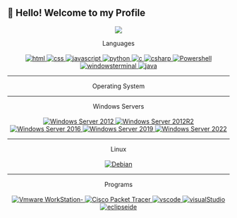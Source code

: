 ## 👋 Hello! Welcome to my Profile



<div align="center">
<img src="https://capsule-render.vercel.app/api?type=waving&color=auto&height=200&section=header&text=ServerMana's%20Github!&&fontSize=70" />
</div>


<p align="center">
  Languages
  </br>
  </br>
  <a href="https://devdocs.io/html/">
    <img src="https://img.shields.io/badge/HTML-239120?style=for-the-badge&logo=html5&logoColor=white" alt="html"/>
  </a>
  <a href="https://devdocs.io/css/">
    <img src="https://img.shields.io/badge/CSS-239120?&style=for-the-badge&logo=css3&logoColor=white" alt="css"/>
  </a>
  <a href="https://www.javascript.com/">
    <img src="https://img.shields.io/badge/Javascript-F7DF1E?style=for-the-badge&logo=Javascript&logoColor=black" alt="javascript"/>
  </a>
  <a href="http://python.org/">
    <img src="https://img.shields.io/badge/Python-3776AB?style=for-the-badge&logo=python&logoColor=white" alt="python"/>
  </a>
  <a href="https://learn.microsoft.com/ko-kr/cpp/c-language/?view=msvc-170/">
    <img src="https://img.shields.io/badge/C-A8B9CC?style=for-the-badge&logo=c&logoColor=white" alt="c"/>
  </a>
  <a href="https://docs.microsoft.com/ko-kr/dotnet/csharp/">
    <img src="https://img.shields.io/badge/C%23-239120?style=for-the-badge&logo=c-sharp&logoColor=white" alt="csharp"/>
  </a>
    <a href="">
    <img src="https://img.shields.io/badge/powershell-5391FE?style=for-the-badge&logo=powershell&logoColor=white" alt="Powershell"/>
  </a>
      <a href="https://learn.microsoft.com/ko-kr/windows-server/administration/windows-commands/cmd">
    <img src="https://img.shields.io/badge/windowsterminal-4D4D4D?style=for-the-badge&logo=windowsterminal&logoColor=white" alt="windowsterminal"/>
  </a>
  <a href="https://www.java.com/">
    <img src="https://img.shields.io/badge/Java-007396?style=for-the-badge&logoColor=white" alt="java"/>
  </a>
</p>


---
<p align="center">
Operating System
  
---
<p align="center">
Windows Servers
  </br>
  </br>
    <a href="https://www.microsoft.com/windows-server">
    <img src="https://img.shields.io/badge/Windows Server 2012-0078D6?style=for-the-badge&logo=windows 10&logoColor=white" alt="Windows Server 2012"/>
  </a>
    <a href="https://www.microsoft.com/windows-server">
    <img src="https://img.shields.io/badge/Windows Server 2012R2-0078D6?style=for-the-badge&logo=windows 10&logoColor=white" alt="Windows Server 2012R2"/>
  </a>  
    <a href="https://www.microsoft.com/windows-server">
    <img src="https://img.shields.io/badge/Windows Server 2016-0078D6?style=for-the-badge&logo=windows 10&logoColor=white" alt="Windows Server 2016"/>
  </a>  
    <a href="https://www.microsoft.com/windows-server">
    <img src="https://img.shields.io/badge/Windows Server 2019-0078D6?style=for-the-badge&logo=windows 10&logoColor=white" alt="Windows Server 2019"/>
  </a>  
    <a href="https://www.microsoft.com/windows-server">
    <img src="https://img.shields.io/badge/Windows Server 2022-0078D6?style=for-the-badge&logo=windows 10&logoColor=white" alt="Windows Server 2022"/>
  </a>
  
  ---

<p align="center">
Linux
  </br>
  </br>
    <a href="https://www.debian.org/">
    <img src="https://img.shields.io/badge/Debian-A81D33?style=for-the-badge&logo=Debian&logoColor=white" alt="Debian"/>
  </a>
  
  ---

<p align="center">
Programs
  </br>
  </br>
    <a href="https://www.vmware.com">
    <img src="https://img.shields.io/badge/Vmware WorkStation-607078?style=for-the-badge&logo=Vmware&logoColor=white" alt="Vmware WorkStation-"/>
       <a href="https://www.vmware.com">
    <img src="https://img.shields.io/badge/Cisco Packet Tracer-1BA0D7?style=for-the-badge&logo=Cisco&logoColor=white" alt="Cisco Packet Tracer"/>
  </a>  <a href="https://code.visualstudio.com">
    <img src="https://img.shields.io/badge/Visual%20Studio%20Code-007ACC?style=for-the-badge&logo=Visual-Studio-Code&logoColor=white" alt="vscode"/>
  </a>
  <a href="https://visualstudio.com">
    <img src="https://img.shields.io/badge/Visual_Studio_2019-5C2D91?style=for-the-badge&logo=visual%20studio&logoColor=white" alt="visualStudio"/>
  </a>
    <a href="https://visualstudio.com">
    <img src="https://img.shields.io/badge/eclipseide-2C2255?style=for-the-badge&logo=eclipseide&logoColor=white" alt="eclipseide"/>
  </a>
